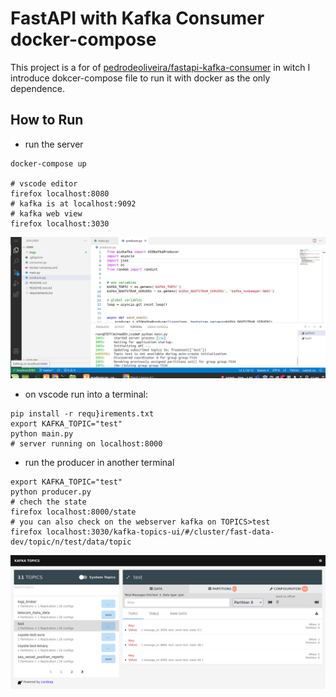 # FastAPI with Kafka Consumer docker-compose
This project is a for of [pedrodeoliveira/fastapi-kafka-consumer](https://github.com/pedrodeoliveira/fastapi-kafka-consumer) in witch I introduce dokcer-compose file to run it with docker as the only dependence.

## How to Run
* run the server
```
docker-compose up

# vscode editor
firefox localhost:8080
# kafka is at localhost:9092
# kafka web view
firefox localhost:3030
```
![vscode web](imgs/vscode.png)

* on vscode run into a terminal:
```
pip install -r requ}irements.txt
export KAFKA_TOPIC="test"
python main.py
# server running on localhost:8000
```
* run the producer in another terminal
```
export KAFKA_TOPIC="test"
python producer.py
# chech the state
firefox localhost:8000/state
# you can also check on the webserver kafka on TOPICS>test
firefox localhost:3030/kafka-topics-ui/#/cluster/fast-data-dev/topic/n/test/data/topic
```

![Kafka topics](imgs/KafkaTopicsUI.png)
